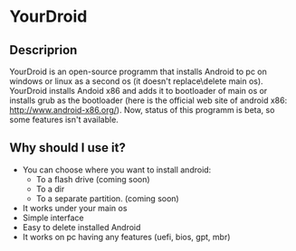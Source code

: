 # YourDroid
## Descriprion
YourDroid is an open-source programm that installs Android to pc on windows or linux as a second os (it doesn't replace\delete main os). YourDroid installs Andoid x86 and adds it to bootloader of main os or installs grub as the bootloader (here is the official web site of android x86: http://www.android-x86.org/). Now, status of this programm is beta, so some  features isn't available.
## Why should I use it?
- You can choose where you want to install android: 
	- To a flash drive (coming soon)
	- To a dir 
	- To a separate partition. (coming soon)
- It works under your main os
- Simple interface
- Easy to delete installed Android
- It works on pc having any features (uefi, bios, gpt, mbr)
